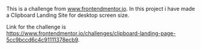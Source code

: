 This is a challenge from www.frontendmentor.io. In this project i have made a Clipboard Landing Site for desktop screen size.


Link for the challenge is https://www.frontendmentor.io/challenges/clipboard-landing-page-5cc9bccd6c4c91111378ecb9.
